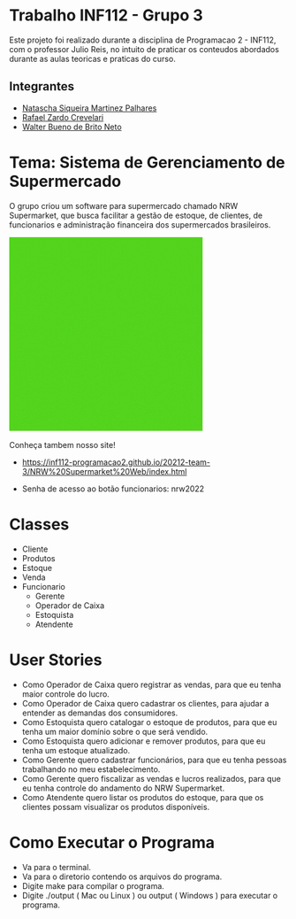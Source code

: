 # Trabalho INF112 - Grupo 3
Este projeto foi realizado durante a disciplina de Programacao 2 - INF112, com o professor Julio Reis, no intuito de praticar os conteudos abordados durante as aulas teoricas e praticas do curso.

## Integrantes
<ul>
  <li><a href="https://github.com/NataschaPalhares">Natascha Siqueira Martinez Palhares </a></li>
  <li><a href="https://github.com/rafazardo">Rafael Zardo Crevelari </a></li>
  <li><a href="https://github.com/Morphy999">Walter Bueno de Brito Neto </a></li>
</ul>

# Tema: Sistema de Gerenciamento de Supermercado

O grupo criou um software para supermercado chamado NRW Supermarket, que busca facilitar a gestão de estoque, de clientes, de funcionarios e administração financeira dos supermercados brasileiros.

![Alt text](https://github.com/INF112-Programacao2/20212-team-3/blob/main/Imagens/logoNRW.gif)

Conheça tambem nosso site!

- https://inf112-programacao2.github.io/20212-team-3/NRW%20Supermarket%20Web/index.html

- Senha de acesso ao botão funcionarios: nrw2022

# Classes
 - Cliente
 - Produtos
 - Estoque
 - Venda
 - Funcionario
   - Gerente 
   - Operador de Caixa 
   - Estoquista 
   - Atendente 

# User Stories
 - Como Operador de Caixa quero registrar as vendas, para que eu tenha maior
controle do lucro.
 - Como Operador de Caixa quero cadastrar os clientes, para ajudar a entender
as demandas dos consumidores.
 - Como Estoquista quero catalogar o estoque de produtos, para que eu tenha
um maior domínio sobre o que será vendido.
 - Como Estoquista quero adicionar e remover produtos, para que eu tenha um
estoque atualizado.
 - Como Gerente quero cadastrar funcionários, para que eu tenha pessoas
trabalhando no meu estabelecimento.
 - Como Gerente quero fiscalizar as vendas e lucros realizados, para que eu
tenha controle do andamento do NRW Supermarket.
 - Como Atendente quero listar os produtos do estoque, para que os clientes
possam visualizar os produtos disponíveis.

# Como Executar o Programa
 - Va para o terminal.
 - Va para o diretorio contendo os arquivos do programa.
 - Digite make para compilar o programa.
 - Digite ./output ( Mac ou Linux ) ou output ( Windows ) para executar o programa.
